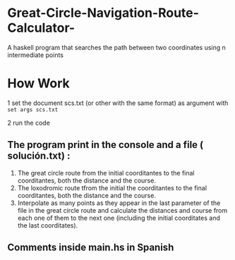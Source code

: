 # Great-Circle-Navigation-Route-Calculator-
A haskell program that searches the path between two coordinates using n intermediate points
#  How Work
1 set the  document scs.txt (or other with the same format) as argument with   ``` set args scs.txt ```

2 run the code 
## The program print in the console  and a file  ( solución.txt) :
1. The great circle route from the initial coorditantes to the final coorditantes, both the distance and the  course.
2. The loxodromic route tfrom the initial the coorditantes to the final coorditantes, both the distance and the course.
3. Interpolate as many points as they appear in the last parameter of the file in the great circle route and calculate the distances and course from each one of them to the next one (including the initial coorditates and the last coorditates).

## Comments inside main.hs in Spanish 

